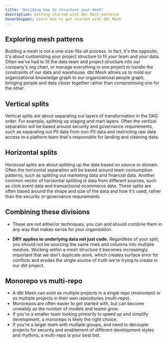 ```yaml
---
title: "Deciding how to structure your mesh"
description: Getting started with dbt Mesh patterns
hoverSnippet: Learn how to get started with dbt Mesh
---
```


## Exploring mesh patterns

Building a mesh is not a one-size-fits-all process. In fact, it's the opposite, it's about customizing your project structure to fit _your_ team and _your_ data. Often we've had to fit the data team and project structure into our company's org chart, or manage everything in one project to handle the constraints of our data and warehouse. dbt Mesh allows us to mold our organizational knowledge graph to our organizational people graph, bringing people and data closer together rather than compromising one for the other.

## Vertical splits

Vertical splits are about separating out layers of transformation in the DAG order. For example, splitting up staging and mart layers. Often the vertical separation will be based around security and governance requirements, such as separating out PII data from non-PII data and restricting raw data access to a platform team that's responsible for landing and cleaning data.

## Horizontal splits

Horizonal splits are about splitting up the data based on source or domain. Often the horizontal separation will be based around team consumption patterns, such as splitting out marketing data and financial data. Another common vector of horizontal splitting is data from different sources, such as click event data and transactional ecommerce data. These splits are often based around the shape and size of the data and how it's used, rather than the security or governance requirements.

## Combining these divisions

- These are not either/or techniques, you can and should combine them in any way that makes sense for your organization.

- **DRY applies to underlying data not just code.** Regardless of your split, you should not be sourcing the same rows and columns into multiple meshes. Working within a mesh structure it becomes increasingly important that we don’t duplicate work, which creates surface error for conflicts and erodes the single source of truth we're trying to create in our dbt project.

## Monorepo vs multi-repo

- A dbt Mesh can exist as multiple projects in a single repo (monorepo) or as multiple projects in their own repositories (multi-repo).
- Monorepos are often easier to get started with, but can become unwieldy as the number of models and teams grow.
- If you're a smaller team looking primarily to speed up and simplify development, a monorepo is likely the right choice.
- If you're a larger team with multiple groups, and need to decouple projects for security and enablement of different development styles and rhythms, a multi-repo is your best bet.
